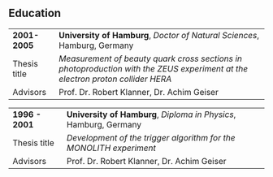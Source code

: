 ## Education

| | |
|:-|:----|
| **2001-2005**    | **University of Hamburg**, _Doctor of Natural Sciences_, Hamburg, Germany |
| Thesis title | _Measurement of beauty quark cross sections in photoproduction with the ZEUS experiment at the electron proton collider HERA_ |
| Advisors     | Prof. Dr. Robert Klanner, Dr. Achim Geiser |

| | |
|:-|:----|
| **1996 - 2001** | **University of Hamburg**, _Diploma in Physics_, Hamburg, Germany |
| Thesis title | _Development of the trigger algorithm for the MONOLITH experiment_ |
| Advisors     | Prof. Dr. Robert Klanner, Dr. Achim Geiser |
